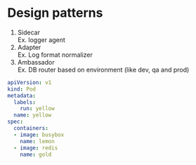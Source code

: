 # Design patterns
1. Sidecar  
   Ex. logger agent
2. Adapter  
   Ex. Log format normalizer
3. Ambassador  
   Ex. DB router based on environment (like dev, qa and prod)


```yaml
apiVersion: v1
kind: Pod
metadata:
  labels:
    run: yellow
  name: yellow
spec:
  containers:
  - image: busybox
    name: lemon
  - image: redis
    name: gold
```